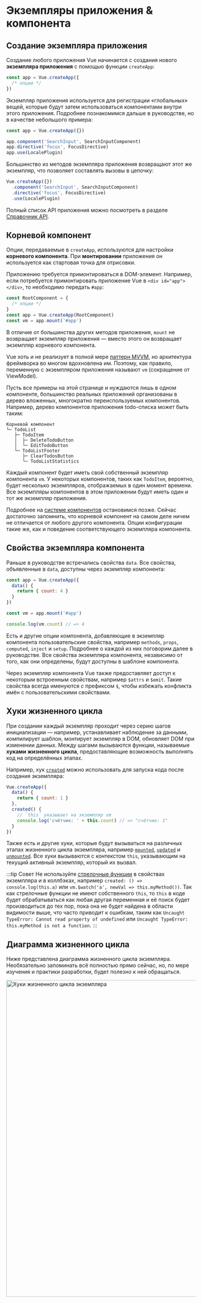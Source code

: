 # Экземпляры приложения & компонента

## Создание экземпляра приложения

Создание любого приложения Vue начинается с создания нового **экземпляра приложения** с помощью функции `createApp`:

```js
const app = Vue.createApp({
  /* опции */
})
```

Экземпляр приложения используется для регистрации «глобальных» вещей, которые будут затем использоваться компонентами внутри этого приложения. Подробнее познакомимся дальше в руководстве, но в качестве небольшого примера:

```js
const app = Vue.createApp({})

app.component('SearchInput', SearchInputComponent)
app.directive('focus', FocusDirective)
app.use(LocalePlugin)
```

Большинство из методов экземпляра приложения возвращают этот же экземпляр, что позволяет составлять вызовы в цепочку:

```js
Vue.createApp({})
  .component('SearchInput', SearchInputComponent)
  .directive('focus', FocusDirective)
  .use(LocalePlugin)
```

Полный список API приложения можно посмотреть в разделе [Справочник API](../api/application-api.md).

## Корневой компонент

Опции, передаваемые в `createApp`, используются для настройки **корневого компонента**. При **монтировании** приложения он используется как стартовая точка для отрисовки.

Приложению требуется примонтироваться в DOM-элемент. Например, если потребуется примонтировать приложение Vue в `<div id="app"></div>`, то необходимо передать `#app`:

```js
const RootComponent = {
  /* опции */
}
const app = Vue.createApp(RootComponent)
const vm = app.mount('#app')
```

В отличие от большинства других методов приложения, `mount` не возвращает экземпляр приложения — вместо этого он возвращает экземпляр корневого компонента.

Vue хоть и не реализует в полной мере [паттерн MVVM](https://ru.wikipedia.org/wiki/Model-View-ViewModel), но архитектура фреймворка во многом вдохновлена им. Поэтому, как правило, переменную с экземпляром приложения называют `vm` (сокращение от ViewModel).

Пусть все примеры на этой странице и нуждаются лишь в одном компоненте, большинство реальных приложений организованы в дерево вложенных, многократно переиспользуемых компонентов. Например, дерево компонентов приложения todo-списка может быть таким:

```
Корневой компонент
└─ TodoList
   ├─ TodoItem
   │  ├─ DeleteTodoButton
   │  └─ EditTodoButton
   └─ TodoListFooter
      ├─ ClearTodosButton
      └─ TodoListStatistics
```

Каждый компонент будет иметь свой собственный экземпляр компонента `vm`. У некоторых компонентов, таких как `TodoItem`, вероятно, будет несколько экземпляров, отображаемых в один момент времени. Все экземпляры компонентов в этом приложении будут иметь один и тот же экземпляр приложения.

Подробнее на [системе компонентов](component-basics.md) остановимся позже. Сейчас достаточно запомнить, что корневой компонент на самом деле ничем не отличается от любого другого компонента. Опции конфигурации такие же, как и поведение соответствующего экземпляра компонента.

## Свойства экземпляра компонента

Раньше в руководстве встречались свойства `data`. Все свойства, объявленные в `data`, доступны через экземпляр компонента:

```js
const app = Vue.createApp({
  data() {
    return { count: 4 }
  }
})

const vm = app.mount('#app')

console.log(vm.count) // => 4
```

Есть и другие опции компонента, добавляющие в экземпляр компонента пользовательские свойства, например `methods`, `props`, `computed`, `inject` и `setup`. Подробнее о каждой из них поговорим далее в руководстве. Все свойства экземпляра компонента, независимо от того, как они определены, будут доступны в шаблоне компонента.

Через экземпляр компонента Vue также предоставляет доступ к некоторым встроенным свойствам, например `$attrs` и `$emit`. Такие свойства всегда именуются с префиксом `$`, чтобы избежать конфликта имён с пользовательскими свойствами.

## Хуки жизненного цикла

При создании каждый экземпляр проходит через серию шагов инициализации — например, устанавливает наблюдение за данными, компилирует шаблон, монтирует экземпляр в DOM, обновляет DOM при изменении данных. Между шагами вызываются функции, называемые **хуками жизненного цикла**, предоставляющие возможность выполнять код на определённых этапах.

Например, хук [`created`](../api/options-lifecycle-hooks.md#created) можно использовать для запуска кода после создания экземпляра:

```js
Vue.createApp({
  data() {
    return { count: 1 }
  },
  created() {
    // `this` указывает на экземпляр vm
    console.log('счётчик: ' + this.count) // => "счётчик: 1"
  }
})
```

Также есть и другие хуки, которые будут вызываться на различных этапах жизненного цикла экземпляра, например [`mounted`](../api/options-lifecycle-hooks.md#mounted), [`updated`](../api/options-lifecycle-hooks.md#updated) и [`unmounted`](../api/options-lifecycle-hooks.md#unmounted). Все хуки вызываются с контекстом `this`, указывающим на текущий активный экземпляр, который их вызвал.

:::tip Совет
Не используйте [стрелочные функции](https://developer.mozilla.org/ru/docs/Web/JavaScript/Reference/Functions/Arrow_functions) в свойствах экземпляра и в коллбэках, например `created: () => console.log(this.a)` или `vm.$watch('a', newVal => this.myMethod())`. Так как стрелочные функции не имеют собственного `this`, то `this` в коде будет обрабатываться как любая другая переменная и её поиск будет производиться до тех пор, пока она не будет найдена в области видимости выше, что часто приводит к ошибкам, таким как `Uncaught TypeError: Cannot read property of undefined` или `Uncaught TypeError: this.myMethod is not a function`.
:::

## Диаграмма жизненного цикла

Ниже представлена диаграмма жизненного цикла экземпляра. Необязательно запоминать всё полностью прямо сейчас, но, по мере изучения и практики разработки, будет полезно к ней обращаться.

<img src="/images/lifecycle.svg" width="840" height="auto" style="margin: 0px auto; display: block; max-width: 100%;" loading="lazy" alt="Хуки жизненного цикла экземпляра">
